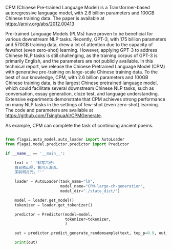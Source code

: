 CPM (Chinese Pre-trained Language Model) is a Transformer-based autoregressive language model, with 2.6 billion parameters and 100GB Chinese training data. The paper is available at https://arxiv.org/abs/2012.00413 


Pre-trained Language Models (PLMs) have
proven to be beneficial for various downstream
NLP tasks. Recently, GPT-3, with 175 billion parameters and 570GB training data, drew
a lot of attention due to the capacity of fewshot (even zero-shot) learning. However, applying GPT-3 to address Chinese NLP tasks
is still challenging, as the training corpus
of GPT-3 is primarily English, and the parameters are not publicly available. In this
technical report, we release the Chinese Pretrained Language Model (CPM) with generative pre-training on large-scale Chinese training data. To the best of our knowledge, CPM,
with 2.6 billion parameters and 100GB Chinese training data, is the largest Chinese pretrained language model, which could facilitate several downstream Chinese NLP tasks,
such as conversation, essay generation, cloze
test, and language understanding. Extensive
experiments demonstrate that CPM achieves
strong performance on many NLP tasks in
the settings of few-shot (even zero-shot) learning. The code and parameters are available at https://github.com/TsinghuaAI/CPMGenerate.

As example, CPM can complete the task of continuing ancient poems.

```python

from flagai.auto_model.auto_loader import AutoLoader
from flagai.model.predictor.predictor import Predictor

if __name__ == '__main__':

    text = '''默写古诗:
    白日依山尽，黄河入海流。
    床前明月光，'''

    loader = AutoLoader(task_name="lm",
                        model_name="CPM-large-ch-generation",
                        model_dir="./state_dict/")

    model = loader.get_model()
    tokenizer = loader.get_tokenizer()

    predictor = Predictor(model=model,
                          tokenizer=tokenizer,
                          )

    out = predictor.predict_generate_randomsample(text, top_p=0.9, out_max_length=50)

    print(out)

```